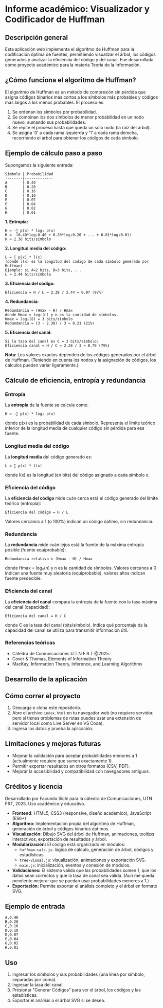 
# Informe académico: Visualizador y Codificador de Huffman

## Descripción general
Esta aplicación web implementa el algoritmo de Huffman para la codificación óptima de fuentes, permitiendo visualizar el árbol, los códigos generados y analizar la eficiencia del código y del canal. Fue desarrollada como proyecto académico para la materia Teoría de la Información.

## ¿Cómo funciona el algoritmo de Huffman?
El algoritmo de Huffman es un método de compresión sin pérdida que asigna códigos binarios más cortos a los símbolos más probables y códigos más largos a los menos probables. El proceso es:
1. Se ordenan los símbolos por probabilidad.
2. Se combinan los dos símbolos de menor probabilidad en un nodo nuevo, sumando sus probabilidades.
3. Se repite el proceso hasta que queda un solo nodo (la raíz del árbol).
4. Se asigna '0' a cada rama izquierda y '1' a cada rama derecha, recorriendo el árbol para obtener los códigos de cada símbolo.

## Ejemplo de cálculo paso a paso
Supongamos la siguiente entrada:

```
Símbolo | Probabilidad
--------|-------------
A       | 0.40
B       | 0.20
C       | 0.16
D       | 0.10
E       | 0.07
F       | 0.04
G       | 0.02
H       | 0.01
```

**1. Entropía:**

	H = -∑ p(x) * log₂ p(x)
	H = -(0.40*log₂0.40 + 0.20*log₂0.20 + ... + 0.01*log₂0.01)
	H ≈ 2.38 bits/símbolo

**2. Longitud media del código:**

	L = ∑ p(x) * l(x)
	(donde l(x) es la longitud del código de cada símbolo generado por Huffman)
	Ejemplo: si A=2 bits, B=3 bits, ...
	L ≈ 2.44 bits/símbolo

**3. Eficiencia del código:**

	Eficiencia = H / L ≈ 2.38 / 2.44 ≈ 0.97 (97%)

**4. Redundancia:**

	Redundancia = (Hmax - H) / Hmax
	donde Hmax = log₂(n) y n es la cantidad de símbolos.
	Hmax = log₂(8) = 3 bits/símbolo
	Redundancia = (3 - 2.38) / 3 ≈ 0.21 (21%)

**5. Eficiencia del canal:**

	Si la tasa del canal es C = 3 bits/símbolo:
	Eficiencia canal = H / C ≈ 2.38 / 3 ≈ 0.79 (79%)

**Nota:** Los valores exactos dependen de los códigos generados por el árbol de Huffman. (Teniendo en cuenta los nodos y la asignación de códigos, los cálculos pueden variar ligeramente.)

## Cálculo de eficiencia, entropía y redundancia

### Entropía
La **entropía** de la fuente se calcula como:

	H = -∑ p(x) * log₂ p(x)

donde p(x) es la probabilidad de cada símbolo. Representa el límite teórico inferior de la longitud media de cualquier código sin pérdida para esa fuente.

### Longitud media del código
La **longitud media** del código generado es:

	L = ∑ p(x) * l(x)

donde l(x) es la longitud (en bits) del código asignado a cada símbolo x.

### Eficiencia del código
La **eficiencia del código** mide cuán cerca está el código generado del límite teórico (entropía):

	Eficiencia del código = H / L

Valores cercanos a 1 (o 100%) indican un código óptimo, sin redundancia.


### Redundancia
La **redundancia** mide cuán lejos está la fuente de la máxima entropía posible (fuente equiprobable):

	Redundancia relativa = (Hmax - H) / Hmax

donde Hmax = log₂(n) y n es la cantidad de símbolos.
Valores cercanos a 0 indican una fuente muy aleatoria (equiprobable), valores altos indican fuente predecible.

### Eficiencia del canal
La **eficiencia del canal** compara la entropía de la fuente con la tasa máxima del canal (capacidad):

	Eficiencia del canal = H / C

donde C es la tasa del canal (bits/símbolo). Indica qué porcentaje de la capacidad del canal se utiliza para transmitir información útil.

### Referencias teóricas

- Cátedra de Comunicaciones U.T.N F.R.T @2025.
- Cover & Thomas, Elements of Information Theory
- MacKay, Information Theory, Inference, and Learning Algorithms

## Desarrollo de la aplicación

## Cómo correr el proyecto

1. Descarga o clona este repositorio.
2. Abre el archivo `index.html` en tu navegador web (no requiere servidor, pero si tienes problemas de rutas puedes usar una extensión de servidor local como Live Server en VS Code).
3. Ingresa los datos y prueba la aplicación.

## Limitaciones y mejoras futuras

- Mejorar la validación para aceptar probabilidades menores a 1 (actualmente requiere que sumen exactamente 1).
- Permitir exportar resultados en otros formatos (CSV, PDF).
- Mejorar la accesibilidad y compatibilidad con navegadores antiguos.

## Créditos y licencia

Desarrollado por Facundo Sichi para la cátedra de Comunicaciones, UTN FRT, 2025. Uso académico y educativo.

- **Frontend:** HTML5, CSS3 (responsive, diseño académico), JavaScript (ES6+)
- **Algoritmo:** Implementación propia del algoritmo de Huffman, generación de árbol y códigos binarios óptimos.
- **Visualización:** Dibujo SVG del árbol de Huffman, animaciones, tooltips interactivos, exportación de resultados y árbol.
- **Modularización:** El código está organizado en módulos:
	- `huffman-calc.js`: lógica de cálculo, generación de árbol, códigos y estadísticas.
	- `tree-visual.js`: visualización, animaciones y exportación SVG.
	- `main.js`: inicialización, eventos y conexión de módulos.
- **Validaciones:** El sistema valida que las probabilidades sumen 1, que los datos sean correctos y que la tasa de canal sea válida. (Aun me queda pendiente mejorar que se puedan usar probabilidades menores a 1.)
- **Exportación:** Permite exportar el análisis completo y el árbol en formato SVG.

## Ejemplo de entrada
```
A,0.40
B,0.20
C,0.16
D,0.10
E,0.07
F,0.04
G,0.02
H,0.01
```

## Uso
1. Ingresar los símbolos y sus probabilidades (una línea por símbolo, separadas por coma).
2. Ingresar la tasa del canal.
3. Presionar "Generar Códigos" para ver el árbol, los códigos y las estadísticas.
4. Exportar el análisis o el árbol SVG si se desea.

